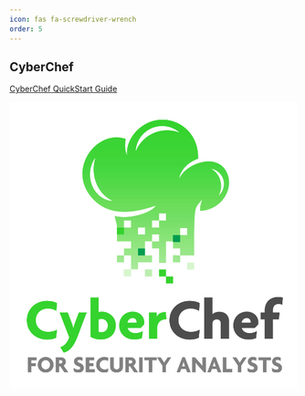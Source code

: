 ```yaml
---
icon: fas fa-screwdriver-wrench
order: 5
---
```


## CyberChef

[CyberChef QuickStart Guide](https://security-tapestry.github.io/threat-hunter-resources/posts/cyberchef-guide/)

[![CyberChef Logo](/assets/img/cyberchef.png)](https://security-tapestry.github.io/CyberChef/)